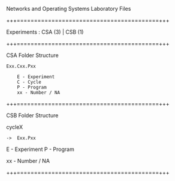 Networks and Operating Systems Laboratory Files

+++=========================================+++

Experiments : CSA (3) | CSB (1)

+++=========================================+++

CSA Folder Structure 

	Exx.Cxx.Pxx

		E - Experiment
		C - Cycle
		P - Program
		xx - Number / NA

+++=========================================+++

CSB Folder Structure 

cycleX

    ->  Exx.Pxx

E - Experiment
P - Program

xx - Number / NA

+++=========================================+++
